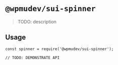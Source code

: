 # `@wpmudev/sui-spinner`

> TODO: description

## Usage

```
const spinner = require('@wpmudev/sui-spinner');

// TODO: DEMONSTRATE API
```
